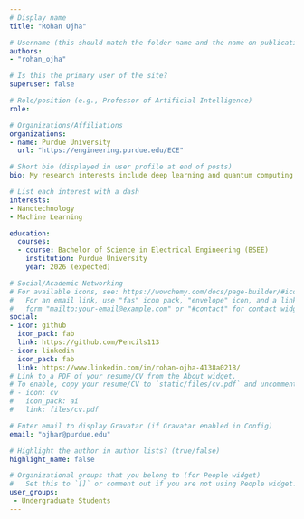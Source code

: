 ```yaml
---
# Display name
title: "Rohan Ojha"

# Username (this should match the folder name and the name on publications)
authors:
- "rohan_ojha"

# Is this the primary user of the site?
superuser: false

# Role/position (e.g., Professor of Artificial Intelligence)
role:

# Organizations/Affiliations
organizations:
- name: Purdue University
  url: "https://engineering.purdue.edu/ECE"

# Short bio (displayed in user profile at end of posts)
bio: My research interests include deep learning and quantum computing

# List each interest with a dash
interests:
- Nanotechnology
- Machine Learning

education:
  courses:
  - course: Bachelor of Science in Electrical Engineering (BSEE)
    institution: Purdue University
    year: 2026 (expected)

# Social/Academic Networking
# For available icons, see: https://wowchemy.com/docs/page-builder/#icons
#   For an email link, use "fas" icon pack, "envelope" icon, and a link in the
#   form "mailto:your-email@example.com" or "#contact" for contact widget.
social:
- icon: github
  icon_pack: fab
  link: https://github.com/Pencils113
- icon: linkedin
  icon_pack: fab
  link: https://www.linkedin.com/in/rohan-ojha-4138a0218/
# Link to a PDF of your resume/CV from the About widget.
# To enable, copy your resume/CV to `static/files/cv.pdf` and uncomment the lines below.
# - icon: cv
#   icon_pack: ai
#   link: files/cv.pdf

# Enter email to display Gravatar (if Gravatar enabled in Config)
email: "ojhar@purdue.edu"

# Highlight the author in author lists? (true/false)
highlight_name: false

# Organizational groups that you belong to (for People widget)
#   Set this to `[]` or comment out if you are not using People widget.
user_groups:
 - Undergraduate Students
---
```

